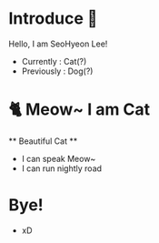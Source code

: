 # Introduce 🐶
Hello, I am SeoHyeon Lee!
- Currently : Cat(?)
- Previously : Dog(?)

# 🐈 Meow~ I am Cat
** Beautiful Cat **
- I can speak Meow~
- I can run nightly road

# Bye!
- xD
